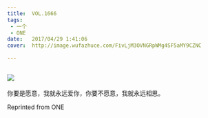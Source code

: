```yaml
---
title:	VOL.1666
tags:
 - 一个
 - ONE
date:	2017/04/29 1:41:06
cover:	http://image.wufazhuce.com/FivLjM3OVNGRpWMg4SF5aMY9CZNC

---
```

![](http://image.wufazhuce.com/FivLjM3OVNGRpWMg4SF5aMY9CZNC)
---

你要是愿意，我就永远爱你，你要不愿意，我就永远相思。
 
Reprinted from ONE
